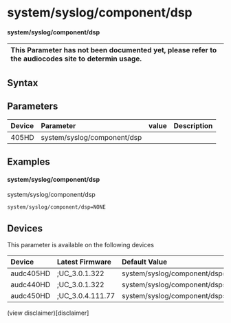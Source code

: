 ﻿---
description: system/syslog/component/dsp
search: false
---

# system/syslog/component/dsp

#### system/syslog/component/dsp


| This Parameter has not been documented yet, please refer to the audiocodes site to determin usage.  | 
| :--- |

## Syntax

## Parameters
|Device|Parameter|value|Description|
|:---|:---|:---|:---|
| 405HD | system/syslog/component/dsp |  |  |

## Examples
#### system/syslog/component/dsp

system/syslog/component/dsp

```
system/syslog/component/dsp=NONE
```

## Devices
This parameter is available on the following devices

| Device | Latest Firmware | Default Value |
|:---|:---|:---|
| audc405HD | ;UC_3.0.1.322 | system/syslog/component/dsp=NONE 
| audc440HD | ;UC_3.0.1.322 | system/syslog/component/dsp=NONE 
| audc450HD | ;UC_3.0.4.111.77 | system/syslog/component/dsp=NONE 

(view disclaimer)[disclaimer]
